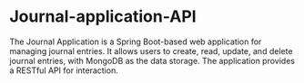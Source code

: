 # Journal-application-API
The Journal Application is a Spring Boot-based web application for managing journal entries. It allows users to create, read, update, and delete journal entries, with MongoDB as the data storage. The application provides a RESTful API for interaction.
